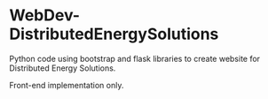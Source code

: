# WebDev-DistributedEnergySolutions

Python code using bootstrap and flask libraries to create website for Distributed Energy Solutions.

Front-end implementation only.
